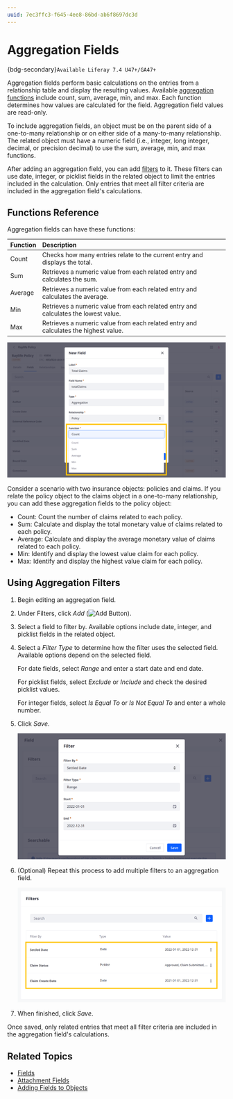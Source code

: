 ```yaml
---
uuid: 7ec3ffc3-f645-4ee8-86bd-ab6f8697dc3d
---
```

# Aggregation Fields

{bdg-secondary}`Available Liferay 7.4 U47+/GA47+`

Aggregation fields perform basic calculations on the entries from a relationship table and display the resulting values. Available [aggregation functions](#functions-reference) include count, sum, average, min, and max. Each function determines how values are calculated for the field. Aggregation field values are read-only.

To include aggregation fields, an object must be on the parent side of a one-to-many relationship or on either side of a many-to-many relationship. The related object must have a numeric field (i.e., integer, long integer, decimal, or precision decimal) to use the sum, average, min, and max functions.

After adding an aggregation field, you can add [filters](#using-aggregation-filters) to it. These filters can use date, integer, or picklist fields in the related object to limit the entries included in the calculation. Only entries that meet all filter criteria are included in the aggregation field's calculations.

## Functions Reference

Aggregation fields can have these functions:

| Function | Description |
| :--- | :--- |
| Count | Checks how many entries relate to the current entry and displays the total. |
| Sum | Retrieves a numeric value from each related entry and calculates the sum. |
| Average | Retrieves a numeric value from each related entry and calculates the average. |
| Min | Retrieves a numeric value from each related entry and calculates the lowest value. |
| Max | Retrieves a numeric value from each related entry and calculates the highest value. |

![Aggregation fields can use the count, sum, average, min, or max functions.](./aggregation-fields/images/01.png)

Consider a scenario with two insurance objects: policies and claims. If you relate the policy object to the claims object in a one-to-many relationship, you can add these aggregation fields to the policy object:

* Count: Count the number of claims related to each policy.
* Sum: Calculate and display the total monetary value of claims related to each policy.
* Average: Calculate and display the average monetary value of claims related to each policy.
* Min: Identify and display the lowest value claim for each policy.
* Max: Identify and display the highest value claim for each policy.

## Using Aggregation Filters

1. Begin editing an aggregation field.

1. Under Filters, click *Add* (![Add Button](../../../../images/icon-add.png)).

1. Select a field to filter by. Available options include date, integer, and picklist fields in the related object.

1. Select a *Filter Type* to determine how the filter uses the selected field. Available options depend on the selected field.

   For date fields, select *Range* and enter a start date and end date.

   For picklist fields, select *Exclude* or *Include* and check the desired picklist values.

   For integer fields, select *Is Equal To* or *Is Not Equal To* and enter a whole number.

1. Click *Save*.

   ![Select a field and filter type.](./aggregation-fields/images/02.png)

1. (Optional) Repeat this process to add multiple filters to an aggregation field.

   ![Add multiple filters to an aggregation field](./aggregation-fields/images/03.png)

1. When finished, click *Save*.

Once saved, only related entries that meet all filter criteria are included in the aggregation field's calculations.

## Related Topics

* [Fields](../fields.md)
* [Attachment Fields](./attachment-fields.md)
* [Adding Fields to Objects](./adding-fields-to-objects.md)
